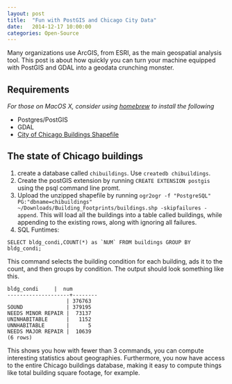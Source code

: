```yaml
---
layout: post
title:  "Fun with PostGIS and Chicago City Data"
date:   2014-12-17 10:00:00
categories: Open-Source 
---
```


Many organizations use ArcGIS, from ESRI, as the main geospatial analysis tool. This post is about how quickly you can turn your machine equipped with PostGIS and GDAL into a geodata crunching monster. 

## Requirements

*For those on MacOS X, consider using [homebrew](http://brew.sh) to install the following*

* Postgres/PostGIS 
* GDAL
* [City of Chicago Buildings Shapefile](https://data.cityofchicago.org/Buildings/Building-Footprints/qv97-3bvb)

## The state of Chicago buildings

1. create a database called `chibuildings`. Use `createdb chibuildings`. 
2. Create the postGIS extension by running `CREATE EXTENSION postgis` using the psql command line promt. 
3. Upload the unzipped shapefile by running `ogr2ogr -f "PostgreSQL" PG:"dbname=chibuildings" ~/Downloads/Building_Footprints/buildings.shp -skipfailures -append`. This will load all the buildings into a table called buildings, while appending to the existing rows, along with ignoring all failures. 
4. SQL Funtimes:

```
SELECT bldg_condi,COUNT(*) as `NUM` FROM buildings GROUP BY bldg_condi;
```

This command selects the building condition for each building, ads it to the count, and then groups by condition. The output should look something like this. 


```
bldg_condi     |  num
--------------------+--------
                   | 376763
SOUND              | 379195
NEEDS MINOR REPAIR |  73137
UNINHABITABLE      |   1152
UNNHABITABLE       |      5
NEEDS MAJOR REPAIR |  10639
(6 rows)
```


This shows you how with fewer than 3 commands, you can compute interesting statistics about geographies. Furthermore, you now have access to the entire Chicago buildings database, making it easy to compute things like total building square footage, for example. 